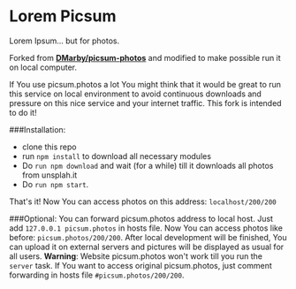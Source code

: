 Lorem Picsum
===========

Lorem Ipsum... but for photos.

Forked from  **[DMarby/picsum-photos](https://github.com/DMarby/picsum-photos)** and modified to make possible run it on local computer.

If You use picsum.photos a lot You might think that it would be great to run this service on local environment to avoid continuous downloads and pressure on this nice service and your internet traffic. This fork is intended to do it!

###Installation:
- clone this repo
- run `npm install` to download all necessary modules
- Do `run npm download` and wait (for a while) till it downloads all photos from unsplah.it
- Do `run npm start`.

That's it! Now You can access photos on this address: `localhost/200/200`

###Optional:
You can forward picsum.photos address to local host. Just add `127.0.0.1 picsum.photos` in hosts file. Now You can access photos like before: `picsum.photos/200/200`. After local development will be finished, You can upload it on external servers and pictures will be displayed as usual for all users.
**Warning**: Website picsum.photos won't work till you run the `server` task. If You want to access original picsum.photos, just comment forwarding in hosts file `#picsum.photos/200/200`.
